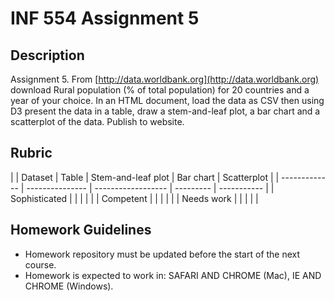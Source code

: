 # INF 554 Assignment 5

## Description 
Assignment 5. From [http://data.worldbank.org](http://data.worldbank.org) download Rural population (% of total population) for 20 countries and a year of your choice. In an HTML document, load the data as CSV then using D3 present the data in a table, draw a stem-and-leaf plot, a bar chart and a scatterplot of the data. Publish to website.

## Rubric

| 	            | Dataset	| Table	| Stem-and-leaf plot | Bar chart | Scatterplot |
| ------------- | --------------- | ------------------ | --------- | ----------- |
| Sophisticated	|  |  |  | |
| Competent	    |  |  |  | |
| Needs work	  |  |  |  | |


## Homework Guidelines
- Homework repository must be updated before the start of the next course. 
- Homework is expected to work in: SAFARI AND CHROME (Mac), IE AND CHROME (Windows).

